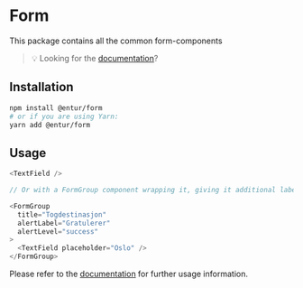 # Form

This package contains all the common form-components

> 💡 Looking for the [documentation](https://entur-design-system.firebaseapp.com/komponenter/skjemaelementer/formgroup)?

## Installation

```sh
npm install @entur/form
# or if you are using Yarn:
yarn add @entur/form
```

## Usage

```js
<TextField />

// Or with a FormGroup component wrapping it, giving it additional labels

<FormGroup
  title="Togdestinasjon"
  alertLabel="Gratulerer"
  alertLevel="success"
>
  <TextField placeholder="Oslo" />
</FormGroup>
```

Please refer to the [documentation](https://entur-design-system.firebaseapp.com/komponenter/skjemaelementer/formgroup) for further usage information.
